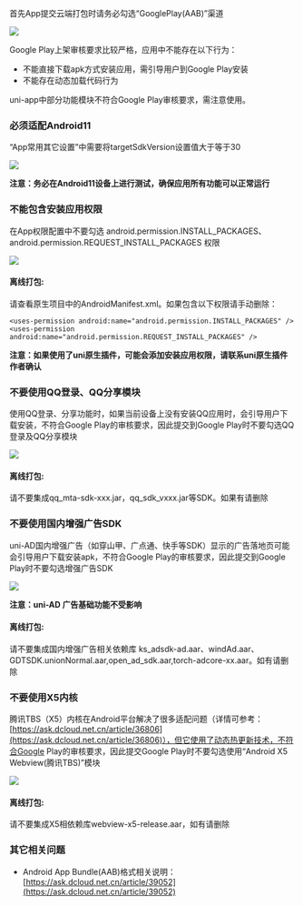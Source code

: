 
首先App提交云端打包时请务必勾选“GooglePlay(AAB)”渠道

![](https://dcloud-img.oss-cn-hangzhou.aliyuncs.com/uni-app/doc/app/android/googleplay/channel.png)

Google Play上架审核要求比较严格，应用中不能存在以下行为：
- 不能直接下载apk方式安装应用，需引导用户到Google Play安装
- 不能存在动态加载代码行为

uni-app中部分功能模块不符合Google Play审核要求，需注意使用。

### 必须适配Android11
“App常用其它设置”中需要将targetSdkVersion设置值大于等于30

![](https://dcloud-img.oss-cn-hangzhou.aliyuncs.com/uni-app/doc/app/android/googleplay/targetsdkversion.png)

**注意：务必在Android11设备上进行测试，确保应用所有功能可以正常运行**


### 不能包含安装应用权限
在App权限配置中不要勾选 android.permission.INSTALL_PACKAGES、android.permission.REQUEST_INSTALL_PACKAGES 权限

![](https://dcloud-img.oss-cn-hangzhou.aliyuncs.com/uni-app/doc/app/android/googleplay/permission-install.png)

#### 离线打包:

请查看原生项目中的AndroidManifest.xml。如果包含以下权限请手动删除：

```
<uses-permission android:name="android.permission.INSTALL_PACKAGES" />
<uses-permission android:name="android.permission.REQUEST_INSTALL_PACKAGES" />
```

**注意：如果使用了uni原生插件，可能会添加安装应用权限，请联系uni原生插件作者确认**

### 不要使用QQ登录、QQ分享模块
使用QQ登录、分享功能时，如果当前设备上没有安装QQ应用时，会引导用户下载安装，不符合Google Play的审核要求，因此提交到Google Play时不要勾选QQ登录及QQ分享模块

![](https://dcloud-img.oss-cn-hangzhou.aliyuncs.com/uni-app/doc/app/android/googleplay/qq.png)

#### 离线打包:

请不要集成qq_mta-sdk-xxx.jar，qq_sdk_vxxx.jar等SDK。如果有请删除

### 不要使用国内增强广告SDK
uni-AD国内增强广告（如穿山甲、广点通、快手等SDK）显示的广告落地页可能会引导用户下载安装apk，不符合Google Play的审核要求，因此提交到Google Play时不要勾选增强广告SDK

![](https://dcloud-img.oss-cn-hangzhou.aliyuncs.com/uni-app/doc/app/android/googleplay/ad.png)

**注意：uni-AD 广告基础功能不受影响**

#### 离线打包:

请不要集成国内增强广告相关依赖库 ks_adsdk-ad.aar、windAd.aar、GDTSDK.unionNormal.aar,open_ad_sdk.aar,torch-adcore-xx.aar。如有请删除

### 不要使用X5内核
腾讯TBS（X5）内核在Android平台解决了很多适配问题（详情可参考：[https://ask.dcloud.net.cn/article/36806](https://ask.dcloud.net.cn/article/36806)），但它使用了动态热更新技术，不符合Google Play的审核要求，因此提交Google Play时不要勾选使用“Android X5 Webview(腾讯TBS)”模块

![](https://dcloud-img.oss-cn-hangzhou.aliyuncs.com/uni-app/doc/app/android/googleplay/x5.png)

#### 离线打包:

请不要集成X5相依赖库webview-x5-release.aar，如有请删除

### 其它相关问题
- Android App Bundle(AAB)格式相关说明：[https://ask.dcloud.net.cn/article/39052](https://ask.dcloud.net.cn/article/39052)